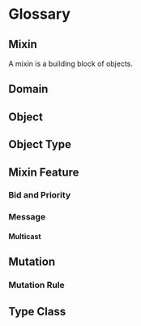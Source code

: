 # Glossary

## Mixin

A mixin is a building block of objects.

## Domain

## Object

## Object Type

## Mixin Feature

### Bid and Priority

### Message

#### Multicast

## Mutation

### Mutation Rule

## Type Class
